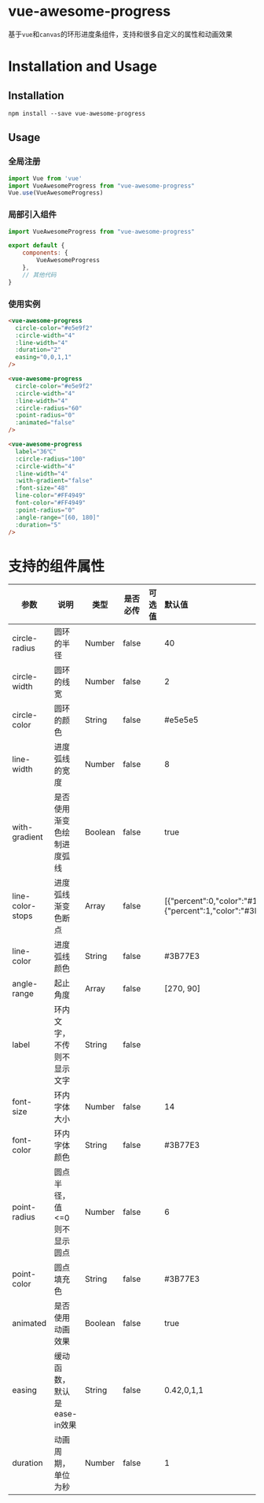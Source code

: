 # vue-awesome-progress

基于`vue`和`canvas`的环形进度条组件，支持和很多自定义的属性和动画效果

# Installation and Usage

## Installation

```shell
npm install --save vue-awesome-progress
```

## Usage

### 全局注册

```javascript
import Vue from 'vue'
import VueAwesomeProgress from "vue-awesome-progress"
Vue.use(VueAwesomeProgress)
```

### 局部引入组件

```javascript
import VueAwesomeProgress from "vue-awesome-progress"

export default {
    components: {
        VueAwesomeProgress
    },
    // 其他代码
}
```

### 使用实例

```html
<vue-awesome-progress
  circle-color="#e5e9f2"
  :circle-width="4"
  :line-width="4"
  :duration="2"
  easing="0,0,1,1"
/>

<vue-awesome-progress
  circle-color="#e5e9f2"
  :circle-width="4"
  :line-width="4"
  :circle-radius="60"
  :point-radius="0"
  :animated="false"
/>

<vue-awesome-progress
  label="36℃"
  :circle-radius="100"
  :circle-width="4"
  :line-width="4"
  :with-gradient="false"
  :font-size="48"
  line-color="#FF4949"
  font-color="#FF4949"
  :point-radius="0"
  :angle-range="[60, 180]"
  :duration="5"
/>
```


# 支持的组件属性

| 参数             | 说明                        | 类型    | 是否必传 | 可选值 | 默认值                                                       |
| ---------------- | --------------------------- | ------- | -------- | ------ | :----------------------------------------------------------- |
| circle-radius    | 圆环的半径                  | Number  | false    |        | 40                                                           |
| circle-width     | 圆环的线宽                  | Number  | false    |        | 2                                                            |
| circle-color     | 圆环的颜色                  | String  | false    |        | #e5e5e5                                                      |
| line-width       | 进度弧线的宽度              | Number  | false    |        | 8                                                            |
| with-gradient    | 是否使用渐变色绘制进度弧线  | Boolean | false    |        | true                                                         |
| line-color-stops | 进度弧线渐变色断点          | Array   | false    |        | [{"percent":0,"color":"#13CDE3"},{"percent":1,"color":"#3B77E3"}] |
| line-color       | 进度弧线颜色                | String  | false    |        | #3B77E3                                                      |
| angle-range      | 起止角度                    | Array   | false    |        | [270, 90]                                                    |
| label            | 环内文字，不传则不显示文字  | String  | false    |        |                                                              |
| font-size        | 环内字体大小                | Number  | false    |        | 14                                                           |
| font-color       | 环内字体颜色                | String  | false    |        | #3B77E3                                                      |
| point-radius     | 圆点半径，值<=0则不显示圆点 | Number  | false    |        | 6                                                            |
| point-color      | 圆点填充色                  | String  | false    |        | \#3B77E3                                                     |
| animated         | 是否使用动画效果            | Boolean | false    |        | true                                                         |
| easing           | 缓动函数，默认是ease-in效果 | String  | false    |        | 0.42,0,1,1                                                   |
| duration         | 动画周期，单位为秒          | Number  | false    |        | 1                                                            |
